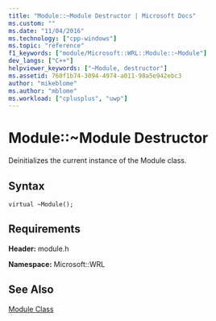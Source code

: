 ```yaml
---
title: "Module::~Module Destructor | Microsoft Docs"
ms.custom: ""
ms.date: "11/04/2016"
ms.technology: ["cpp-windows"]
ms.topic: "reference"
f1_keywords: ["module/Microsoft::WRL::Module::~Module"]
dev_langs: ["C++"]
helpviewer_keywords: ["~Module, destructor"]
ms.assetid: 760f1b74-3094-4974-a011-98a5e942ebc3
author: "mikeblome"
ms.author: "mblome"
ms.workload: ["cplusplus", "uwp"]
---
```

# Module::~Module Destructor
Deinitializes the current instance of the Module class.  
  
## Syntax  
  
```  
virtual ~Module();  
```  
  
## Requirements  
 **Header:** module.h  
  
 **Namespace:** Microsoft::WRL
 
 ## See Also
 [Module Class](../windows/module-class.md)